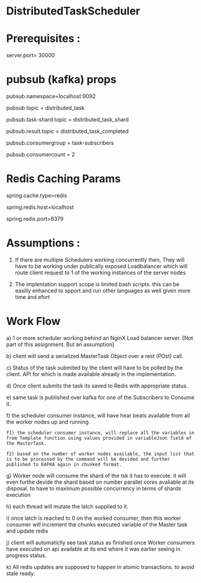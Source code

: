 # DistributedTaskScheduler  

# Prerequisites :
  server.port= 30000

  # pubsub (kafka) props
  pubsub.namespace=localhost:9092

  pubsub.topic = distributed_task

  pubsub.task-shard.topic = distributed_task_shard

  pubsub.result.topic = distributed_task_completed

  pubsub.consumergroup = task-subscribers

  pubsub.consumercount = 2

  # Redis Caching Params
  spring.cache.type=redis

  spring.redis.host=localhost

  spring.redis.port=6379
  
#  Assumptions :
1. If there are multiple Schedulers working concurrently then, They will have to be working under publically exposed Loadbalancer which will route client request to 1 of the working instances of the server nodes

2. The implentation support scope is limited bash scripts. this can be easilly enhanced to spport and run other languages as well given more time and efort
# Work Flow 
a) 1 or more scheduler working behind an NginX Load balancer server. [Not part of this assignment. But an assumption]

b) client will send a serialized MasterTask Object over a rest (POst) call.

c) Status of the task submited by the client will have to be polled by the client. API for which is made available already in the implementation.
  
d) Once client submits the task its saved to Redis with appropriate status.
  
e) same task is published over kafka for one of the Subscribers to Consume it.
  
f) the scheduler consumer instance, will have hear beats available from all the worker nodes up and running. 

    f1) the scheduler consumer instance, will replace all the variables in from Template function using values provided in variableJson field of the MasterTask.
    
    f2) based on the number of worker nodes available, the input list that is to be processed by the command will be devided and further published to KAFKA again in chunked format.
  
g) Worker node will consume the shard of the tsk it has to execute. it will even furthe devide the shard based on number parallel cores avaliable at its disposal. to have to maximum possible concurrency in terms of shards execution

h) each thread will mutate the latch supplied to it.

i) once latch is reached to 0 on the worked consumer, then this worker consumer will increment the chunks executed variable of the Master task and update redis

j) client will automaticlly see task status as finished once Worker consumers have executed on api available at its end where it was earlier seeing in progress status.

k) All redis updates are supposed to happen in atomic transactions. to avoid stale ready.
  
  
 
